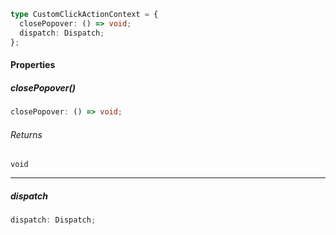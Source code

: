 ```ts
type CustomClickActionContext = {
  closePopover: () => void;
  dispatch: Dispatch;
};
```

#### Properties

##### closePopover()

```ts
closePopover: () => void;
```

###### Returns

`void`

***

##### dispatch

```ts
dispatch: Dispatch;
```
